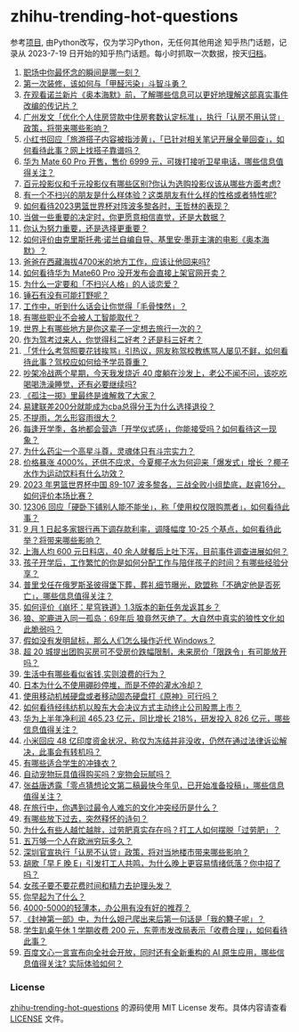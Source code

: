 # zhihu-trending-hot-questions
参考[项目](https://github.com/justjavac/zhihu-trending-hot-questions), 由Python改写，仅为学习Python，无任何其他用途
知乎热门话题，记录从 2023-7-19
日开始的知乎热门话题。每小时抓取一次数据，按天[归档](./data)。
<!-- BEGIN -->
<!-- 最后更新时间 2023-08-31 02:21:47.726392 -->
1. [职场中你最怀念的瞬间是哪一刻？](https://www.zhihu.com/question/619833638)
1. [第一次装修，该如何与「甲醛污染」斗智斗勇？](https://www.zhihu.com/question/616614466)
1. [在观看诺兰新片《奥本海默》前，了解哪些信息可以更好地理解这部真实事件改编的传记片？](https://www.zhihu.com/question/613701247)
1. [广州发文「优化个人住房贷款中住房套数认定标准」，执行「认房不用认贷」政策，将带来哪些影响？](https://www.zhihu.com/question/619811180)
1. [小红书回应「旅游搭子内容被指涉黄」，「已针对相关笔记开展全量回查」，如何看待此事？网上找搭子靠谱吗？](https://www.zhihu.com/question/619836294)
1. [华为 Mate 60 Pro 开售，售价 6999 元，可拨打接听卫星电话，哪些信息值得关注？](https://www.zhihu.com/question/619673972)
1. [百元投影仪和千元投影仪有哪些区别?你认为选购投影仪该从哪些方面考虑?](https://www.zhihu.com/question/619715821)
1. [有一个不扫兴的朋友是什么样体验？这类朋友有什么样的性格或者特性呢?](https://www.zhihu.com/question/612687222)
1. [如何看待2023男篮世界杯对阵波多黎各时，王哲林的表现？](https://www.zhihu.com/question/619887885)
1. [当做一些重要的决定时，你更愿意相信直觉，还是大数据？](https://www.zhihu.com/question/619154960)
1. [你认为努力重要，还是选择更重要？](https://www.zhihu.com/question/614874492)
1. [如何评价由克里斯托弗·诺兰自编自导、基里安·墨菲主演的电影《奥本海默》？](https://www.zhihu.com/question/612994100)
1. [爸爸在西藏海拔4700米的地方工作，应该让他回来吗?](https://www.zhihu.com/question/544890882)
1. [如何看待华为 Mate60 Pro 没开发布会直接上架官网开卖？](https://www.zhihu.com/question/619670151)
1. [为什么一定要和「不扫兴人格」的人谈恋爱？](https://www.zhihu.com/question/619705749)
1. [锤石有没有可能打野呢？](https://www.zhihu.com/question/322878010)
1. [工作中，听到什么话会让你觉得「毛骨悚然」？](https://www.zhihu.com/question/618137688)
1. [有哪些职业不会被人工智能取代？](https://www.zhihu.com/question/616800284)
1. [世界上有哪些地方是你这辈子一定想去旅行一次的？](https://www.zhihu.com/question/619091991)
1. [作为驾考过来人，你觉得科二好考？还是科三好考？](https://www.zhihu.com/question/609775480)
1. [「凭什么考驾照要花钱挨骂」引热议，网友称驾校教练骂人屡见不鲜，如何看待此事？驾校应如何给予学员尊重？](https://www.zhihu.com/question/619650466)
1. [吵架冷战两个星期，今天我发烧近 40 度躺在沙发上，老公不闻不问，该吃吃喝喝洗澡睡觉，还有必要继续吗?](https://www.zhihu.com/question/618033633)
1. [《孤注一掷》里最终是谁解救了大家？](https://www.zhihu.com/question/618435189)
1. [易建联差200分就能成为cba总得分王为什么选择退役？](https://www.zhihu.com/question/619850204)
1. [不提雨，怎么形容雨很大？](https://www.zhihu.com/question/614688799)
1. [每逢开学季，各地都会营造「开学仪式感」，你能接受吗？如何看待这一现象？](https://www.zhihu.com/question/619503827)
1. [为什么药尘一个高星斗尊，灵魂体只有斗宗实力？](https://www.zhihu.com/question/619437579)
1. [价格暴涨 4000%，还供不应求，今夏椰子水为何迎来「爆发式」增长 ？椰子水作为运动饮料有什么功效？](https://www.zhihu.com/question/619955958)
1. [2023 年男篮世界杯中国 89-107 波多黎各，三战全败小组垫底，赵睿16分，如何评价本场比赛？](https://www.zhihu.com/question/619871720)
1. [12306 回应「硬卧下铺别人能不能坐」，称「使用权仅限购票者」，如何看待此事？](https://www.zhihu.com/question/619841104)
1. [9 月 1 日起多家银行再下调存款利率，调降幅度 10-25 个基点，如何看待此举？将带来哪些影响？](https://www.zhihu.com/question/619957707)
1. [上海人均 600 元日料店，40 余人就餐后上吐下泻，目前事件调查进展如何？](https://www.zhihu.com/question/619689748)
1. [孩子开学后，工作繁忙的你是如何分配工作与陪伴孩子的时间？有哪些经验分享？](https://www.zhihu.com/question/619272403)
1. [普里戈任在俄罗斯圣彼得堡下葬，葬礼细节曝光，欧盟称「不确定他是否死亡」，哪些信息值得关注？](https://www.zhihu.com/question/619808129)
1. [如何评价《崩坏：星穹铁道》1.3版本的新任务龙返其乡？](https://www.zhihu.com/question/619839479)
1. [狼、驼鹿进入同一孤岛：69年后 狼竟然灭绝了。大自然中真实的狼性文化如此脆弱吗？](https://www.zhihu.com/question/619432371)
1. [假如没有发明鼠标，那么人们怎么操作近代 Windows？](https://www.zhihu.com/question/617932718)
1. [超 20  城提出团购买房可不受房价跌幅限制，未来房价「限跌令」有可能放开吗？](https://www.zhihu.com/question/619864211)
1. [生活中有哪些看似省钱,实则浪费的行为？](https://www.zhihu.com/question/267908016)
1. [日本为什么不使用硼砂停堆，而是不停的灌水冷却？](https://www.zhihu.com/question/619656828)
1. [使用移动机械硬盘或者移动固态硬盘打《原神》可行吗？](https://www.zhihu.com/question/617284300)
1. [如何看待经纬纺机以股东大会决议方式主动终止公司股票上市？](https://www.zhihu.com/question/619760988)
1. [华为上半年净利润 465.23 亿元，同比增长 218%，研发投入 826 亿元，哪些信息值得关注？](https://www.zhihu.com/question/619885106)
1. [小米回应 48 亿印度资金状况，称仅为冻结并非没收，仍然在通过法律诉讼解决，此事会有转机吗？](https://www.zhihu.com/question/619705823)
1. [有哪些适合学生的冲锋衣？](https://www.zhihu.com/question/297972692)
1. [自动宠物玩具值得购买吗？宠物会玩腻吗？](https://www.zhihu.com/question/614474358)
1. [张益唐透露「零点猜想论文第二稿最快今年见，已开始准备投稿」，哪些信息值得关注？](https://www.zhihu.com/question/619862740)
1. [在旅行中，你遇到过最令人难忘的文化冲突经历是什么？](https://www.zhihu.com/question/618657901)
1. [有哪些放下过去，突然释怀的诗句？](https://www.zhihu.com/question/619681157)
1. [为什么有些人越忙越胖，过劳肥真实存在吗？打工人如何摆脱「过劳肥」？](https://www.zhihu.com/question/619844603)
1. [五万够一个人在欧洲穷玩多久？](https://www.zhihu.com/question/616307763)
1. [深圳官宣执行「认房不认贷」政策，将对当地楼市带来哪些影响？](https://www.zhihu.com/question/619876292)
1. [胡歌「早 F 晚 E」引发打工人共鸣，为什么晚上更容易情绪低落？你中招了吗？](https://www.zhihu.com/question/619860751)
1. [女孩子要不要花费时间和精力去护理头发？](https://www.zhihu.com/question/34175953)
1. [你早起为了什么？](https://www.zhihu.com/question/618912249)
1. [4000-5000的轻薄本，办公用有没有好的推荐？](https://www.zhihu.com/question/613875460)
1. [《封神第一部》中，为什么妲己爬出来后第一句话是「我的簪子呢」？](https://www.zhihu.com/question/614224898)
1. [学生趴桌午休 1 学期收费 200 元，东莞市发改局表示「收费合理」，如何看待此事？](https://www.zhihu.com/question/619680395)
1. [百度文心一言宣布向全社会开放，同时还有全新重构的 AI 原生应用，哪些信息值得关注? 实际体验如何？](https://www.zhihu.com/question/619921556)
<!-- END -->
### License
[zhihu-trending-hot-questions](https://github.com/yaogengzhu/zhihu-trending-hot-questions)
的源码使用 MIT License 发布。具体内容请查看 [LICENSE](./LICENSE) 文件。
